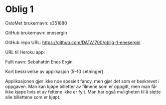 Oblig 1
=======
OsloMet brukernavn: s351880

GitHub brukernavn: enesergin

GitHub repo URL: https://github.com/DATA1700/oblig-1-enesergin

URL til Heroku app:

Fullt navn: Sebahattin Enes Ergin

Kort beskrivelse av applikasjon (5–10 setninger):

Applikasjonen gjør ikke noe spesielt fancy, men gjør det som er beskrevet i oppgaven. Man kan kjøpe billetter av filmene som er oppgitt, men man får ikke kjøpe hvis et av feltene ikke er fylt. Man har også muligheten til å slette alle billettene som er kjøpt.